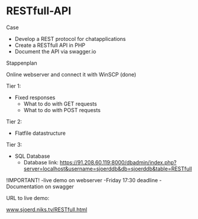 # RESTfull-API


Case
- Develop a REST protocol for chatapplications
- Create a RESTfull API in PHP
- Document the API via swagger.io

Stappenplan

Online webserver and connect it with WinSCP (done)

Tier 1:
- Fixed responses
    - What to do with GET requests
    - What to do with POST requests

Tier 2:
- Flatfile datastructure

Tier 3:
- SQL Database
    - Database link: 
    https://91.208.60.119:8000/dbadmin/index.php?server=localhost&username=sjoerddb&db=sjoerddb&table=RESTfull

!IMPORTANT!
    -live demo on webserver
    -Friday 17:30 deadline
    -Documentation on swagger
    
    
URL to live demo:

www.sjoerd.niks.tv/RESTfull.html
